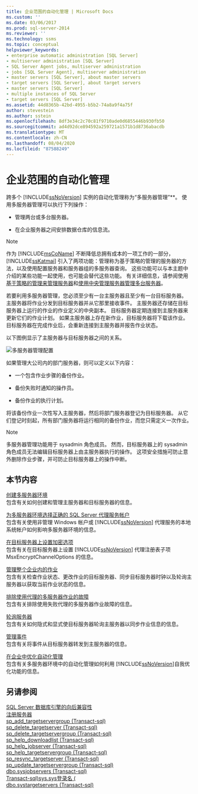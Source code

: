 ```yaml
---
title: 企业范围的自动化管理 | Microsoft Docs
ms.custom: ''
ms.date: 03/06/2017
ms.prod: sql-server-2014
ms.reviewer: ''
ms.technology: ssms
ms.topic: conceptual
helpviewer_keywords:
- enterprise automatic administration [SQL Server]
- multiserver administration [SQL Server]
- SQL Server Agent jobs, multiserver administration
- jobs [SQL Server Agent], multiserver administration
- master servers [SQL Server], about master servers
- target servers [SQL Server], about target servers
- master servers [SQL Server]
- multiple instances of SQL Server
- target servers [SQL Server]
ms.assetid: 44d8365b-42bd-4955-b5b2-74a8a9f4a75f
author: stevestein
ms.author: sstein
ms.openlocfilehash: 8df3e34c2c70c81f9710ade0d6855446b930fb50
ms.sourcegitcommit: ad4d92dce894592a259721a1571b1d8736abacdb
ms.translationtype: MT
ms.contentlocale: zh-CN
ms.lasthandoff: 08/04/2020
ms.locfileid: "87588249"
---
```

# <a name="automated-administration-across-an-enterprise"></a>企业范围的自动化管理
  跨多个 [!INCLUDE[ssNoVersion](../../../includes/ssnoversion-md.md)] 实例的自动化管理称为“多服务器管理”**。 使用多服务器管理可以执行下列操作：  
  
-   管理两台或多台服务器。  
  
-   在企业服务器之间安排数据仓库的信息流。  
  
> [!NOTE]  
>  作为 [!INCLUDE[msCoName](../../includes/msconame-md.md)] 不断降低总拥有成本的一项工作的一部分， [!INCLUDE[ssKatmai](../../includes/sskatmai-md.md)] 引入了两项功能：管理称为基于策略的管理的服务器的方法，以及使用配置服务器和服务器组的多服务器查询。 这些功能可以与本主题中介绍的某些功能一起使用，也可能会替代这些功能。 有关详细信息，请参阅使用[基于策略的管理来管理服务器](../../relational-databases/policy-based-management/administer-servers-by-using-policy-based-management.md)和[使用中央管理服务器管理多台服务器](../../relational-databases/administer-multiple-servers-using-central-management-servers.md)。  
  
 若要利用多服务器管理，您必须至少有一台主服务器且至少有一台目标服务器。 主服务器将作业分发到目标服务器并从它那里接收事件。 主服务器还存储在目标服务器上运行的作业的作业定义的中央副本。 目标服务器定期连接到主服务器来更新它们的作业计划。 如果主服务器上存在新作业，目标服务器将下载该作业。 目标服务器在完成作业后，会重新连接到主服务器并报告作业状态。  
  
 以下图例显示了主服务器与目标服务器之间的关系。  
  
 ![多服务器管理配置](../../database-engine/media/multisvr.gif "多服务器管理配置")  
  
 如果管理大公司内的部门服务器，则可以定义以下内容：  
  
-   一个包含作业步骤的备份作业。  
  
-   备份失败时通知的操作员。  
  
-   备份作业的执行计划。  
  
 将该备份作业一次性写入主服务器，然后将部门服务器登记为目标服务器。 从它们登记时刻起，所有部门服务器将运行相同的备份作业，而您只需定义一次作业。  
  
> [!NOTE]  
>  多服务器管理功能用于 sysadmin 角色成员。 然而，目标服务器上的 sysadmin 角色成员无法编辑目标服务器上由主服务器执行的操作。 这项安全措施可防止意外删除作业步骤，并可防止目标服务器上的操作中断。  
  
## <a name="in-this-section"></a>本节内容  
 [创建多服务器环境](create-a-multiserver-environment.md)  
 包含有关如何创建和管理主服务器和目标服务器的信息。  
  
 [为多服务器环境选择正确的 SQL Server 代理服务帐户](choose-the-right-sql-server-agent-service-account-for-multiserver-environments.md)  
 包含有关使用非管理 Windows 帐户或 [!INCLUDE[ssNoVersion](../../../includes/ssnoversion-md.md)] 代理服务的本地系统帐户如何影响多服务器环境的信息。  
  
 [在目标服务器上设置加密选项](set-encryption-options-on-target-servers.md)  
 包含有关在目标服务器上设置 [!INCLUDE[ssNoVersion](../../../includes/ssnoversion-md.md)] 代理注册表子项 MsxEncryptChannelOptions 的信息。  
  
 [管理整个企业内的作业](manage-jobs-across-an-enterprise.md)  
 包含有关检查作业状态、更改作业的目标服务器、同步目标服务器时钟以及轮询主服务器以获取当前作业状态的信息。  
  
 [排除使用代理的多服务器作业的故障](troubleshoot-multiserver-jobs-that-use-proxies.md)  
 包含有关排除使用失败代理的多服务器作业故障的信息。  
  
 [轮询服务器](poll-servers.md)  
 包含有关如何隐式和显式使目标服务器轮询主服务器以同步作业信息的信息。  
  
 [管理事件](manage-events.md)  
 包含有关将事件从目标服务器转发到主服务器的信息。  
  
 [在企业中优化自动化管理](tune-automated-administration-across-an-enterprise.md)  
 包含有关多服务器环境中的自动化管理如何利用 [!INCLUDE[ssNoVersion](../../../includes/ssnoversion-md.md)]自我优化功能的信息。  
  
## <a name="see-also"></a>另请参阅  
 [SQL Server 数据库引擎的向后兼容性](../../database-engine/sql-server-database-engine-backward-compatibility.md)   
 [注册服务器](../register-servers/register-servers.md)   
 [sp_add_targetservergroup &#40;Transact-sql&#41;](/sql/relational-databases/system-stored-procedures/sp-add-targetservergroup-transact-sql)   
 [sp_delete_targetserver &#40;Transact-sql&#41;](/sql/relational-databases/system-stored-procedures/sp-delete-targetserver-transact-sql)   
 [sp_delete_targetservergroup &#40;Transact-sql&#41;](/sql/relational-databases/system-stored-procedures/sp-delete-targetservergroup-transact-sql)   
 [sp_help_downloadlist &#40;Transact-sql&#41;](/sql/relational-databases/system-stored-procedures/sp-help-downloadlist-transact-sql)   
 [sp_help_jobserver &#40;Transact-sql&#41;](/sql/relational-databases/system-stored-procedures/sp-help-jobserver-transact-sql)   
 [sp_help_targetservergroup &#40;Transact-sql&#41;](/sql/relational-databases/system-stored-procedures/sp-help-targetservergroup-transact-sql)   
 [sp_resync_targetserver &#40;Transact-sql&#41;](/sql/relational-databases/system-stored-procedures/sp-resync-targetserver-transact-sql)   
 [sp_update_targetservergroup &#40;Transact-sql&#41;](/sql/relational-databases/system-stored-procedures/sp-update-targetservergroup-transact-sql)   
 [dbo.sysjobservers &#40;Transact-sql&#41;](/sql/relational-databases/system-tables/dbo-sysjobservers-transact-sql)   
 [Transact-sql&#41;sys.sys登录名 &#40;](/sql/relational-databases/system-compatibility-views/sys-syslogins-transact-sql)   
 [dbo.systargetservers &#40;Transact-sql&#41;](/sql/relational-databases/system-tables/dbo-systargetservers-transact-sql)  
  
  
